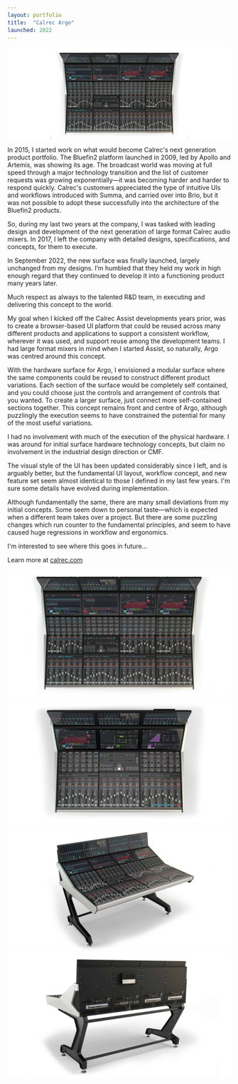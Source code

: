 ```yaml
---
layout: portfolio
title:  "Calrec Argo"
launched: 2022
---
```


<div class="post-image"><img src="/assets/images/portfolio/calrec-argo/hero.jpg"></div>

In 2015, I started work on what would become Calrec's next generation product portfolio. The Bluefin2 platform launched in 2009, led by Apollo and Artemis, was showing its age. The broadcast world was moving at full speed through a major technology transition and the list of customer requests was growing exponentially—it was becoming harder and harder to respond quickly. Calrec's customers appreciated the type of intuitive UIs and workflows introduced with Summa, and carried over into Brio, but it was not possible to adopt these successfully into the architecture of the Bluefin2 products.

So, during my last two years at the company, I was tasked with leading design and development of the next generation of large format Calrec audio mixers. In 2017, I left the company with detailed designs, specifications, and concepts, for them to execute.

In September 2022, the new surface was finally launched, largely unchanged from my designs. I’m humbled that they held my work in high enough regard that they continued to develop it into a functioning product many years later.

Much respect as always to the talented R&D team, in executing and delivering this concept to the world.

My goal when I kicked off the Calrec Assist developments years prior, was to create a browser-based UI platform that could be reused across many different products and applications to support a consistent workflow, wherever it was used, and support reuse among the development teams. I had large format mixers in mind when I started Assist, so naturally, Argo was centred around this concept.

With the hardware surface for Argo, I envisioned a modular surface where the same components could be reused to construct different product variations. Each section of the surface would be completely self contained, and you could choose just the controls and arrangement of controls that you wanted. To create a larger surface, just connect more self-contained sections together. This concept remains front and centre of Argo, although puzzlingly the execution seems to have constrained the potential for many of the most useful variations.

I had no involvement with much of the execution of the physical hardware. I was around for initial surface hardware technology concepts, but claim no involvement in the industrial design direction or CMF.

The visual style of the UI has been updated considerably since I left, and is arguably better, but the fundamental UI layout, workflow concept, and new feature set seem almost identical to those I defined in my last few years. I'm sure some details have evolved during implementation.

Although fundamentally the same, there are many small deviations from my initial concepts. Some seem down to personal taste—which is expected when a different team takes over a project. But there are some puzzling changes which run counter to the fundamental principles, and seem to have caused huge regressions in workflow and ergonomics.

I'm interested to see where this goes in future...

Learn more at [calrec.com](https://calrec.com/shop/broadcast-audio-consoles/argo/)

<div class="post-image"><img src="/assets/images/portfolio/calrec-argo/surface-top-large.jpg"></div>
<div class="post-image"><img src="/assets/images/portfolio/calrec-argo/surface-top-small.jpg"></div>
<div class="post-image"><img src="/assets/images/portfolio/calrec-argo/surface-perspective.jpg"></div>
<div class="post-image"><img src="/assets/images/portfolio/calrec-argo/surface-rear.jpg"></div>
